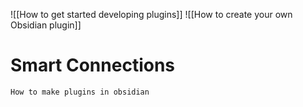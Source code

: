 ![[How to get started developing plugins]]
![[How to create your own Obsidian plugin]]
# Smart Connections
```smart-connections
How to make plugins in obsidian
```

